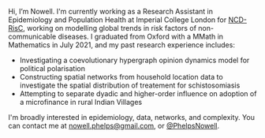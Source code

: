 Hi, I’m Nowell. I'm currently working as a Research Assistant in Epidemiology and Population Health at Imperial College London for <a href="https://ncdrisc.org/">NCD-RisC<a>, working on modelling global trends in risk factors of non-communicable diseases. I graduated from Oxford with a MMath in Mathematics in July 2021, and my past research experience includes:
- Investigating a coevolutionary hypergraph opinion dynamics model for political polarisation
- Constructing spatial networks from household location data to investigate the spatial distribution of treatement for schistosomiasis
- Attempting to separate dyadic and higher-order influence on adoption of a microfinance in rural Indian Villages


I'm broadly interested in epidemiology, data, networks, and complexity. You can contact me at nowell.phelps@gmail.com, or <a href="https://twitter.com/nowell_phelps">@PhelpsNowell<a>.

<!---
NowellPhelps/NowellPhelps is a ✨ special ✨ repository because its `README.md` (this file) appears on your GitHub profile.
You can click the Preview link to take a look at your changes.
--->
